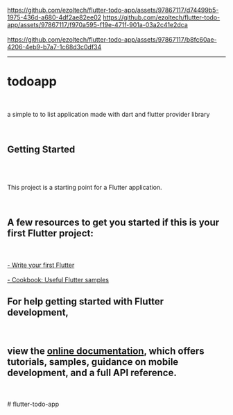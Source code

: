 https://github.com/ezoltech/flutter-todo-app/assets/97867117/d74499b5-1975-436d-a680-4df2ae82ee02
https://github.com/ezoltech/flutter-todo-app/assets/97867117/f970a595-f19e-471f-901a-03a2c41e2dca
<br/>
<br/>
https://github.com/ezoltech/flutter-todo-app/assets/97867117/b8fc60ae-4206-4eb9-b7a7-1c68d3c0df34
<hr/>
<h1>todoapp</h1>
<br/>
<p>a simple to to list application made with dart and flutter provider library</p>
<br/>
<h2>Getting Started</h2>
<br/>
<br/>
<p>This project is a starting point for a Flutter application.</p>
<br/>
<h2>A few resources to get you started if this is your first Flutter project:</h2>
<br/>
<br/>
<a href="apphttps://docs.flutter.dev/get-started/codelab">- Write your first Flutter </a>
<br/>
<br/>
<a href="https://docs.flutter.dev/cookbook">- Cookbook: Useful Flutter samples</a>
<br/>
<h2>For help getting started with Flutter development,</h2>
<br/>
<h2>view the   <a href="https://docs.flutter.dev/">online documentation</a>, which offers tutorials,
samples, guidance on mobile development, and a full API reference.</h2>
<br/>
<br/>
#   f l u t t e r - t o d o - a p p 
 
 
